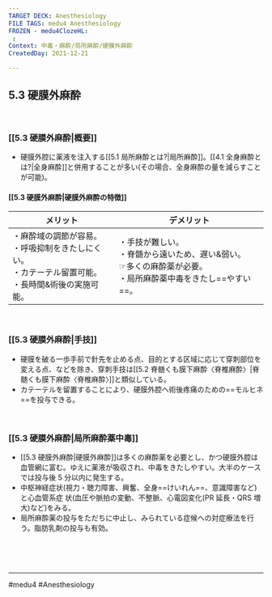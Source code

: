 ```yaml
---
TARGET DECK: Anesthesiology
FILE TAGS: medu4 Anesthesiology
FROZEN - medu4ClozeHL:
 : 
Context: 中毒・麻酔/局所麻酔/硬膜外麻酔
CreatedDay: 2021-12-21

---
```


## 5.3 硬膜外麻酔

<br>

### [[5.3 硬膜外麻酔|概要]]
* 硬膜外腔に薬液を注入する[[5.1 局所麻酔とは?|局所麻酔]]。[[4.1 全身麻酔とは?|全身麻酔]]と併用することが多い(その場合、全身麻酔の量を減らすことが可能)。
#### [[5.3 硬膜外麻酔|硬膜外麻酔の特徴]]
|メリット|デメリット|
|---|---|
|・麻酔域の調節が容易。<br>・呼吸抑制をきたしにくい。<br>・カテーテル留置可能。<br>・長時間&術後の実施可能。|・手技が難しい。<br>・脊髄から遠いため、遅い&弱い。<br>☞多くの麻酔薬が必要。<br>・局所麻酔薬中毒をきたし==やすい==。|
<!--ID: 1640094205807-->


<br>

### [[5.3 硬膜外麻酔|手技]]
* 硬膜を破る一歩手前で針先を止める点、目的とする区域に応じて穿刺部位を変える点、などを除き、穿刺手技は[[5.2 脊髄くも膜下麻酔〈脊椎麻酔〉|脊髄くも膜下麻酔〈脊椎麻酔〉]]と類似している。
* カテーテルを留置することにより、硬膜外腔へ術後疼痛のための==モルヒネ==を投与できる。
<!--ID: 1640094205817-->



<br>

### [[5.3 硬膜外麻酔|局所麻酔薬中毒]]
* [[5.3 硬膜外麻酔|硬膜外麻酔]]は多くの麻酔薬を必要とし、かつ硬膜外腔は血管網に富む。ゆえに薬液が吸収され、中毒をきたしやすい。大半のケースでは投与後 5 分以内に発生する。
* 中枢神経症状(視力・聴力障害、興奮、全身==けいれん==、意識障害など)と心血管系症 状(血圧や脈拍の変動、不整脈、心電図変化(PR 延長・QRS 増大)など)をみる。
* 局所麻酔薬の投与をただちに中止し、みられている症候への対症療法を行う。脂肪乳剤の投与も有効。
<!--ID: 1640094205826-->





<br><br><br>

---
#medu4 #Anesthesiology 
